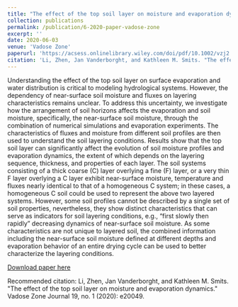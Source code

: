 ```yaml
---
title: "The effect of the top soil layer on moisture and evaporation dynamics"
collection: publications
permalink: /publication/6-2020-paper-vadose-zone
excerpt: ''
date: 2020-06-03
venue: 'Vadose Zone'
paperurl: 'https://acsess.onlinelibrary.wiley.com/doi/pdf/10.1002/vzj2.20049'
citation: 'Li, Zhen, Jan Vanderborght, and Kathleen M. Smits. "The effect of the top soil layer on moisture and evaporation dynamics." Vadose Zone Journal 19, no. 1 (2020): e20049.'
---
```

Understanding the effect of the top soil layer on surface evaporation and water distribution is critical to modeling hydrological systems. However, the dependency of near-surface soil moisture and fluxes on layering characteristics remains unclear. To address this uncertainty, we investigate how the arrangement of soil horizons affects the evaporation and soil moisture, specifically, the near-surface soil moisture, through the combination of numerical simulations and evaporation experiments. The characteristics of fluxes and moisture from different soil profiles are then used to understand the soil layering conditions. Results show that the top soil layer can significantly affect the evolution of soil moisture profiles and evaporation dynamics, the extent of which depends on the layering sequence, thickness, and properties of each layer. The soil systems consisting of a thick coarse (C) layer overlying a fine (F) layer, or a very thin F layer overlying a C layer exhibit near-surface moisture, temperature and fluxes nearly identical to that of a homogeneous C system; in these cases, a homogeneous C soil could be used to represent the above two layered systems. However, some soil profiles cannot be described by a single set of soil properties, nevertheless, they show distinct characteristics that can serve as indicators for soil layering conditions, e.g., “first slowly then rapidly” decreasing dynamics of near-surface soil moisture. As some characteristics are not unique to layered soil, the combined information including the near-surface soil moisture defined at different depths and evaporation behavior of an entire drying cycle can be used to better characterize the layering conditions.

[Download paper here](https://acsess.onlinelibrary.wiley.com/doi/pdf/10.1002/vzj2.20049)

Recommended citation: Li, Zhen, Jan Vanderborght, and Kathleen M. Smits. "The effect of the top soil layer on moisture and evaporation dynamics." Vadose Zone Journal 19, no. 1 (2020): e20049.